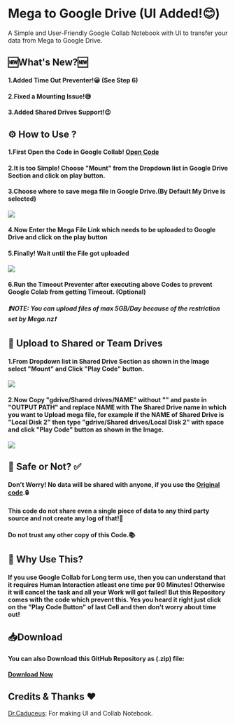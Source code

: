 # Mega to Google Drive (UI Added!😊)
A Simple and User-Friendly Google Collab Notebook with UI to transfer your data from Mega to Google Drive.

## 🆕What's New?🆕
<h4>1.Added Time Out Preventer!😀 (See Step 6)</h4>
<h4>2.Fixed a Mounting Issue!😅</h4>
<h4>3.Added Shared Drives Support!😉</h4>

## ⚙️ How to Use ? 
<h4> 1.First Open the Code in Google Collab! <a href="https://colab.research.google.com/github/TheCaduceus/Mega-to-Google-Drive/blob/main/Mega_downloader.ipynb">Open Code</a> </h4>
<h4> 2.It is too Simple! Choose "Mount" from the Dropdown list in Google Drive Section and click on play button. </h4>
<h4> 3.Choose where to save mega file in Google Drive.(By Default My Drive is selected) </h4>
<img src="https://github.com/TheCaduceus/Mega-to-Google-Drive/blob/main/img/70.png?raw=true">
<h4> 4.Now Enter the Mega File Link which needs to be uploaded to Google Drive and click on the play button</h4>
<h4> 5.Finally! Wait until the File got uploaded </h4>
<img src="https://github.com/TheCaduceus/Mega-to-Google-Drive/blob/main/img/71.png?raw=true">
<h4> 6.Run the Timeout Preventer after executing above Codes to prevent Google Colab from getting Timeout. (Optional)</h4>
<h5> <b><i>❗NOTE: You can upload files of max 5GB/Day because of the restriction set by Mega.nz❗</i></b></h5>
<h2>📂 Upload to Shared or Team Drives</h2>
<h4>1.From Dropdown list in Shared Drive Section as shown in the Image select "Mount" and Click "Play Code" button.</h4>
<img src="https://github.com/TheCaduceus/Mega-to-Google-Drive/blob/main/img/73.png?raw=true">
<h4>2.Now Copy "gdrive/Shared drives/NAME" without "" and paste in "OUTPUT PATH" and replace NAME with The Shared Drive name in which you want to Upload mega file, for example if the NAME of Shared Drive is "Local Disk 2" then type "gdrive/Shared drives/Local Disk 2" with space and click "Play Code" button as shown in the Image.</h4>
<img src="https://github.com/TheCaduceus/Mega-to-Google-Drive/blob/main/img/74.png?raw=true">
<h2> 🔐 Safe or Not? ✅</h2>
<h4> Don't Worry! No data will be shared with anyone, if you use the <a href="https://github.com/TheCaduceus/Mega-to-Google-Drive">Original code</a>.🔒</h4>
<h4> This code do not share even a single piece of data to any third party source and not create any log of that!🔑</h4>
<h4> Do not trust any other copy of this Code.📚</h4>
<h2> 🤔 Why Use This?</h2>
<h4>If you use Google Collab for Long term use, then you can understand that it requires Human Interaction atleast one time per 90 Minutes! Otherwise it will cancel the task and all your Work will got failed! But this Repository comes with the code which prevent this. Yes you heard it right just click on the "Play Code Button" of last Cell and then don't worry about time out!</h4>
<h2> 📥Download</h2>
<h4> You can also Download this GitHub Repository as (.zip) file:</h4>
<h4> <a href="https://github.com/TheCaduceus/Mega-to-Google-Drive/archive/refs/heads/main.zip">Download Now</a></h4>
<h2>Credits & Thanks ❤️</h2>
<p><a href="https://github.com/TheCaduceus">Dr.Caduceus</a>: For making UI and Collab Notebook.</p>

